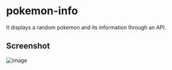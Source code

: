 
# pokemon-info

It displays a random pokemon and its information through an API.
## Screenshot

![image](https://github.com/user-attachments/assets/20aaac1b-466c-462e-8cc1-9c5a04c5fd5e)
